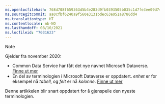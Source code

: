 ```yaml
---
ms.openlocfilehash: 768d708f659363d5b4e283d9fb0393505b035c1d7fe3ee09d74ea17eab87a8f0
ms.sourcegitcommit: aa0cfbf6240a9f560e3131bdec63e051a8786dd4
ms.translationtype: HT
ms.contentlocale: nb-NO
ms.lasthandoff: 08/10/2021
ms.locfileid: "7031623"
---
```

> [!NOTE]
> Gjelder fra november 2020:
> - Common Data Service har fått det nye navnet Microsoft Dataverse. [Finne ut mer](https://aka.ms/PAuAppBlog)
> - En del av terminologien i Microsoft Dataverse er oppdatert. *enhet* er for eksempel nå *tabell*, og *felt* er nå *kolonne*. [Finne ut mer](/powerapps/maker/data-platform/data-platform-intro)
>
> Denne artikkelen blir snart oppdatert for å gjenspeile den nyeste terminologien.